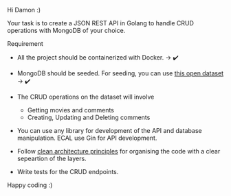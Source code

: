 Hi Damon :)

Your task is to create a JSON REST API in Golang to handle CRUD operations with MongoDB of your choice.

Requirement

- All the project should be containerized with Docker. -> ✔️
- MongoDB should be seeded. For seeding, you can use [this open dataset](https://github.com/neelabalan/mongodb-sample-dataset/tree/main/sample_mflix) -> ✔️
- The CRUD operations on the dataset will involve
    - Getting movies and comments
    - Creating, Updating and Deleting comments

- You can use any library for development of the API and database manipulation. ECAL use Gin for API development.
- Follow [clean architecture principles](https://blog.cleancoder.com/uncle-bob/2012/08/13/the-clean-architecture.html) for organising the code with a clear sepeartion of the layers.
- Write tests for the CRUD endpoints.

Happy coding :)